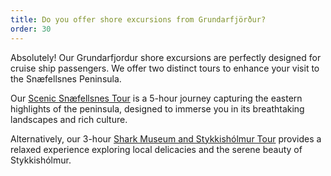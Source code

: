 ```yaml
---
title: Do you offer shore excursions from Grundarfjörður?
order: 30
---
```

Absolutely! Our Grundarfjordur shore excursions are perfectly designed for cruise ship passengers. We offer two distinct tours to enhance your visit to the Snæfellsnes Peninsula.

Our [Scenic Snæfellsnes Tour](https://rutuferdir.is/tours/snaefellsnes-tour.html) is a 5-hour journey capturing the eastern highlights of the peninsula, designed to immerse you in its breathtaking landscapes and rich culture.

Alternatively, our 3-hour [Shark Museum and Stykkishólmur Tour](https://rutuferdir.is/tours/west-tour.html) provides a relaxed experience exploring local delicacies and the serene beauty of Stykkishólmur. 
